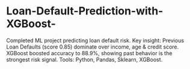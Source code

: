 # Loan-Default-Prediction-with-XGBoost-
Completed ML project predicting loan default risk. Key insight: Previous Loan Defaults (score 0.85) dominate over income, age &amp; credit score. XGBoost boosted accuracy to 88.9%, showing past behavior is the strongest risk signal. Tools: Python, Pandas, Sklearn, XGBoost.
